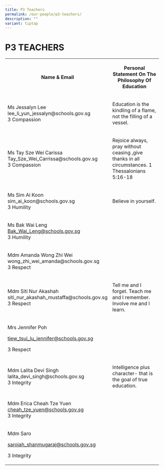 ```yaml
---
title: P3 Teachers
permalink: /our-people/p3-teachers/
description: ""
variant: tiptap
---
```

<h1><strong>P3 TEACHERS</strong></h1>
<table style="minWidth: 50px">
<colgroup>
<col>
<col>
</colgroup>
<tbody>
<tr>
<th rowspan="1" colspan="1">
<p>Name &amp; Email</p>
</th>
<th rowspan="1" colspan="1">
<p>Personal Statement On The Philosophy Of Education</p>
</th>
</tr>
<tr>
<td rowspan="1" colspan="1">
<p>Ms Jessalyn Lee
<br><a rel="noopener noreferrer nofollow" target="_blank">lee_li_yun_jessalyn@schools.gov.sg</a>
<br>3 Compassion</p>
</td>
<td rowspan="1" colspan="1">
<p>Education is the kindling of a flame, not the filling of a vessel.</p>
</td>
</tr>
<tr>
<td rowspan="1" colspan="1">
<p>Ms Tay Sze Wei Carissa
<br><a rel="noopener noreferrer nofollow" target="_blank">Tay_Sze_Wei_Carrissa@schools.gov.sg</a>
<br>3 Compassion</p>
</td>
<td rowspan="1" colspan="1">
<p>Rejoice always, pray without ceasing ,give thanks in all circumstances.
1 Thessalonians 5:16-18</p>
</td>
</tr>
<tr>
<td rowspan="1" colspan="1">
<p>Ms Sim Ai Koon
<br><a rel="noopener noreferrer nofollow" target="_blank">sim_ai_koon@schools.gov.sg</a>
<br>3 Humility</p>
</td>
<td rowspan="1" colspan="1">
<p>Believe in yourself.</p>
</td>
</tr>
<tr>
<td rowspan="1" colspan="1">
<p>Ms Bak Wai Leng
<br><a href="mailto:Bak_Wai_Leng@schools.gov.sg" rel="noopener noreferrer nofollow" target="_blank">Bak_Wai_Leng@schools.gov.sg</a>
<br>3 Humility</p>
</td>
<td rowspan="1" colspan="1">
<p></p>
</td>
</tr>
<tr>
<td rowspan="1" colspan="1">
<p>Mdm Amanda Wong Zhi Wei
<br><a rel="noopener noreferrer nofollow" target="_blank">wong_zhi_wei_amanda@schools.gov.sg</a>
<br>3 Respect</p>
</td>
<td rowspan="1" colspan="1">
<p></p>
</td>
</tr>
<tr>
<td rowspan="1" colspan="1">
<p>Mdm Siti Nur Akashah
<br><a rel="noopener noreferrer nofollow" target="_blank">siti_nur_akashah_mustaffa@schools.gov.sg</a>
<br>3 Respect</p>
</td>
<td rowspan="1" colspan="1">
<p>Tell me and I forget. Teach me and I remember. Involve me and I learn.</p>
</td>
</tr>
<tr>
<td rowspan="1" colspan="1">
<p>Mrs Jennifer Poh</p>
<p><a href="mailto:tiew_tsui_lu_jennifer@schools.gov.sg" rel="noopener noreferrer nofollow" target="_blank">tiew_tsui_lu_jennifer@schools.gov.sg</a>
</p>
<p>3 Respect</p>
</td>
<td rowspan="1" colspan="1">
<p></p>
</td>
</tr>
<tr>
<td rowspan="1" colspan="1">
<p>Mdm Lalita Devi Singh
<br><a rel="noopener noreferrer nofollow" target="_blank">lalita_devi_singh@schools.gov.sg</a>
<br>3 Integrity</p>
</td>
<td rowspan="1" colspan="1">
<p>Intelligence plus character- that is the goal of true education.</p>
</td>
</tr>
<tr>
<td rowspan="1" colspan="1">
<p>Mdm Erica Cheah Tze Yuen
<br><a href="mailto:cheah_tze_yuen@schools.gov.sg" rel="noopener noreferrer nofollow" target="_blank">cheah_tze_yuen@schools.gov.sg</a>
<br>3 Integrity</p>
</td>
<td rowspan="1" colspan="1">
<p></p>
</td>
</tr>
<tr>
<td rowspan="1" colspan="1">
<p>Mdm Saro</p>
<p><a href="mailto:sarojah_shanmugaraj@schools.gov.sg" rel="noopener noreferrer nofollow" target="_blank">sarojah_shanmugaraj@schools.gov.sg</a>
</p>
<p>3 Integrity</p>
</td>
<td rowspan="1" colspan="1">
<p></p>
</td>
</tr>
</tbody>
</table>
<p></p>